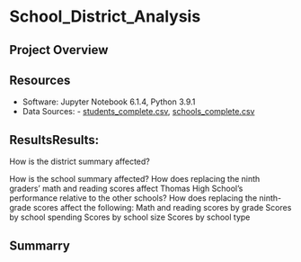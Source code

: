# School_District_Analysis

## Project Overview


## Resources 
- Software: Jupyter Notebook 6.1.4, Python 3.9.1 
- Data Sources: - [students_complete.csv](resources/students_complete.csv), [schools_complete.csv](resources/schools_complete.csv)


## ResultsResults: 

How is the district summary affected?

How is the school summary affected?
How does replacing the ninth graders’ math and reading scores affect Thomas High School’s performance relative to the other schools?
How does replacing the ninth-grade scores affect the following:
Math and reading scores by grade
Scores by school spending
Scores by school size
Scores by school type


## Summarry
